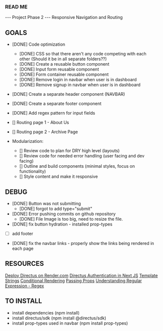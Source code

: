 ### READ ME

--- Project Phase 2 --- 
Responsive Navigation and Routing

## GOALS
- [DONE] Code optimization
  - [DONE] CSS so that there aren't any code competing with each other (Should it be in all separate folders??)
  - [DONE] Create a reusable button component
  - [DONE] Input form reusable component
  - [DONE] Form container reusable component
  - [DONE] Remove login in navbar when user is in dashboard
  - [DONE] Remove signup in navbar when user is in dashboard
- [DONE] Create a separate header component (NAVBAR)
- [DONE] Create a separate footer component
- [DONE] Add regex pattern for input fields
- [] Routing page 1 - About Us
- [] Routing page 2 - Archive Page 


- Modularization:
  - [] Review code to plan for DRY high level (layouts)
  - [] Review code for needed error handling (user facing and dev facing)
  - [] Outline and build components (minimal styles, focus on functionality)
  - [] Style content and make it responsive

## DEBUG
- [DONE] Button was not submitting
  - [DONE] forgot to add type="submit"
- [DONE] Error pushing commits on github repository
  - [DONE] File Image is too big, need to resize the file.
- [DONE] fix button hydration - installed prop-types 
- [ ] add footer
- [DONE] fix the navbar links - properly show the links being rendered in each page

## RESOURCES
[Deploy Directus on Render.com](https://blog.jamin.sh/how-to-deploy-directus-to-rendercom)
[Directus Authentication in Next JS](https://directus.io/docs/tutorials/getting-started/using-authentication-in-next-js)
[Template Strings](https://developer.mozilla.org/en-US/docs/Web/JavaScript/Reference/Template_literals)
[Conditional Rendering](https://react.dev/learn/conditional-rendering)
[Passing Props](https://react.dev/learn/passing-props-to-a-component)
[Understanding Regular Expression - Regex](https://developer.mozilla.org/en-US/docs/Web/JavaScript/Guide/Regular_expressions)


## TO INSTALL
- install dependencies (npm install)
- install directus/sdk (npm install @directus/sdk)
- install prop-types used in navbar (npm install prop-types)